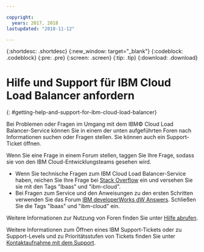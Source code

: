```yaml
---

copyright:
  years: 2017, 2018
lastupdated: "2018-11-12"

---
```


{:shortdesc: .shortdesc}
{:new_window: target="_blank"}
{:codeblock: .codeblock}
{:pre: .pre}
{:screen: .screen}
{:tip: .tip}
{:download: .download}

# Hilfe und Support für IBM Cloud Load Balancer anfordern
{: #getting-help-and-support-for-ibm-cloud-load-balancer}

Bei Problemen oder Fragen im Umgang mit dem IBM© Cloud Load Balancer-Service können Sie in einem der unten aufgeführten Foren nach Informationen suchen oder Fragen stellen. Sie können auch ein Support-Ticket öffnen.

Wenn Sie eine Frage in einem Forum stellen, taggen Sie Ihre Frage, sodass sie von den IBM Cloud-Entwicklungsteams gesehen wird.

* Wenn Sie technische Fragen zum IBM Cloud Load Balancer-Service haben, reichen Sie Ihre Frage bei [Stack Overflow](https://stackoverflow.com/search?q=lbaas+ibm-cloud) ein und versehen Sie sie mit den Tags "lbaas" und "ibm-cloud".
* Bei Fragen zum Service und den Anweisungen zu den ersten Schritten verwenden Sie das Forum [IBM developerWorks dW Answers](https://developer.ibm.com/answers/topics/lbaas.html?smartspace=ibm-cloud). Schließen Sie die Tags "lbaas" und "ibm-cloud" ein.

Weitere Informationen zur Nutzung von Foren finden Sie unter [Hilfe abrufen](https://{DomainName}/docs/get-support?topic=get-support-using-avatar).

Weitere Informationen zum Öffnen eines IBM Support-Tickets oder zu Support-Levels und zu Prioritätsstufen von Tickets finden Sie unter [Kontaktaufnahme mit dem Support](/docs/get-support?topic=get-support-contacting-bluemix-support-dedicated-local).
